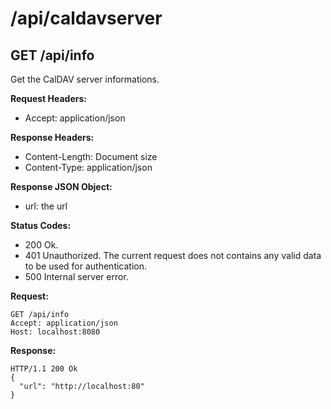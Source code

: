# /api/caldavserver

## GET /api/info

Get the CalDAV server informations.

**Request Headers:**

- Accept: application/json

**Response Headers:**

- Content-Length: Document size
- Content-Type: application/json

**Response JSON Object:**

- url: the url

**Status Codes:**

- 200 Ok.
- 401 Unauthorized. The current request does not contains any valid data to be used for authentication.
- 500 Internal server error.

**Request:**

    GET /api/info
    Accept: application/json
    Host: localhost:8080

**Response:**

    HTTP/1.1 200 Ok
    {
      "url": "http://localhost:80"
    }
